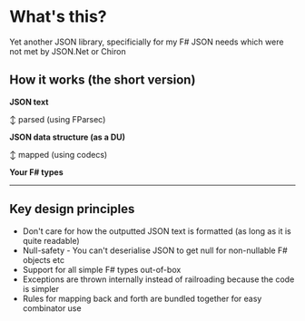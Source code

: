 # What's this?

Yet another JSON library, specificially for my F# JSON needs which were not met by JSON.Net or Chiron

## How it works (the short version)
**JSON text**

↕ parsed (using FParsec)

**JSON data structure (as a DU)**

↕ mapped (using codecs)

**Your F# types**

---

## Key design principles

- Don't care for how the outputted JSON text is formatted (as long as it is quite readable)
- Null-safety - You can't deserialise JSON to get null for non-nullable F# objects etc
- Support for all simple F# types out-of-box
- Exceptions are thrown internally instead of railroading because the code is simpler
- Rules for mapping back and forth are bundled together for easy combinator use



